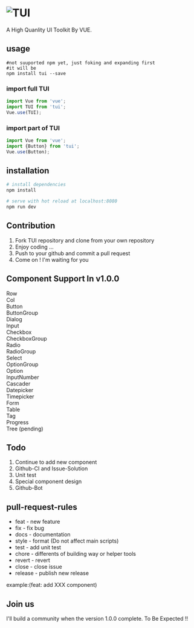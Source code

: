 # ![TUI](https://raw.githubusercontent.com/Bennnis/TUI/v1.0.0/example/assets/logo.png)

A High Quanlity UI Toolkit By VUE.

## usage 
```$bash
#not suuported npm yet, just foking and expanding first
#it will be
npm install tui --save
```

### import full TUI
```javascript
import Vue from 'vue';
import TUI from 'tui';
Vue.use(TUI);
```

### import part of TUI
```javascript
import Vue from 'vue';
import {Button} from 'tui';
Vue.use(Button);
```
## installation

``` bash
# install dependencies
npm install

# serve with hot reload at localhost:8080
npm run dev
```

## Contribution
1. Fork TUI repository and clone from your own repository
2. Enjoy coding ...
3. Push to your github and commit a pull request
4. Come on ! I'm waiting for you

## Component Support In v1.0.0
Row <br>
Col <br>
Button <br>
ButtonGroup <br>
Dialog <br>
Input <br>
Checkbox <br>
CheckboxGroup <br>
Radio <br>
RadioGroup <br>
Select <br>
OptionGroup <br>
Option <br>
InputNumber <br>
Cascader <br>
Datepicker <br>
Timepicker <br>
Form <br>
Table <br>
Tag <br>
Progress <br>
Tree (pending)<br>


## Todo
1. Continue to add new component
2. Github-CI and Issue-Solution
3. Unit test
4. Special component design
5. Github-Bot

## pull-request-rules
* feat - new feature
* fix - fix bug
* docs - documentation
* style - format (Do not affect main scripts)
* test - add unit test
* chore - differents of building way or helper tools
* revert - revert
* close - close issue
* release - publish new release

example:(feat: add XXX component)

## Join us
I'll build a community when the version 1.0.0 complete.
To Be Expected !!
